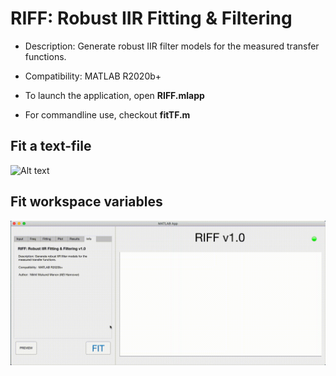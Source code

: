 # RIFF: Robust IIR Fitting & Filtering

- Description: Generate robust IIR filter models for the measured transfer functions.

- Compatibility: MATLAB R2020b+

- To launch the application, open **RIFF.mlapp**

- For commandline use, checkout **fitTF.m**

## Fit a text-file
![Alt text](RIFF-tutorial-1.gif)

## Fit workspace variables 
![Alt text](RIFF-tutorial-2.gif)


